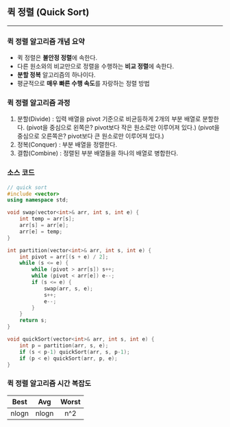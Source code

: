 ## 퀵 정렬 (Quick Sort)

---

### 퀵 정렬 알고리즘 개념 요약

* 퀵 정렬은 **불안정 정렬**에 속한다.
* 다른 원소와의 비교만으로 정렬을 수행하는 **비교 정렬**에 속한다.
* **분할 정복** 알고리즘의 하나이다.
* 평균적으로 **매우 빠른 수행 속도**를 자랑하는 정렬 방법



### 퀵 정렬 알고리즘 과정

1. 분할(Divide) : 입력 배열을 pivot 기준으로 비균등하게 2개의 부분 배열로 분할한다. 
    (pivot을 중심으로 왼쪽은? pivot보다 작은 원소로만 이루어져 있다.)
    (pivot을 중심으로 오른쪽은? pivot보다 큰 원소로만 이루어져 있다.)
2. 정복(Conquer) : 부분 배열을 정렬한다.
3. 결합(Combine) : 정렬된 부분 배열들을 하나의 배열로 병합한다.



### 소스 코드
```c++
// quick sort
#include <vector>
using namespace std;

void swap(vector<int>& arr, int s, int e) {
    int temp = arr[s];
    arr[s] = arr[e];
    arr[e] = temp;
}

int partition(vector<int>& arr, int s, int e) {
    int pivot = arr[(s + e) / 2];
    while (s <= e) {
        while (pivot > arr[s]) s++;
        while (pivot < arr[e]) e--;
        if (s <= e) {
            swap(arr, s, e);
            s++;
            e--;
        }
    }
    return s;
}

void quickSort(vector<int>& arr, int s, int e) {
    int p = partition(arr, s, e);
    if (s < p-1) quickSort(arr, s, p-1);
    if (p < e) quickSort(arr, p, e);
}
```


### 퀵 정렬 알고리즘 시간 복잡도

| Best  |  Avg  |  Worst  |
| :----:| :---: | :-----: |
| nlogn | nlogn | n^2   |